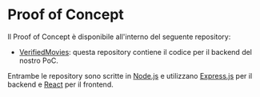# Proof of Concept

Il Proof of Concept è disponibile all'interno del seguente repository:

- [VerifiedMovies](https://github.com/gabrielrovesti/Age-Verification-Cinema): questa repository contiene il codice per il backend del nostro PoC.

Entrambe le repository sono scritte in [Node.js](https://nodejs.org/) e utilizzano [Express.js](https://expressjs.com/) per il backend e [React](https://reactjs.org/) per il frontend.